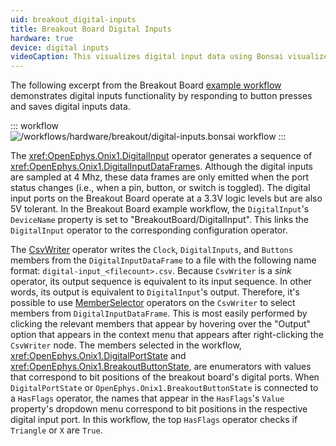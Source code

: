 ```yaml
---
uid: breakout_digital-inputs
title: Breakout Board Digital Inputs
hardware: true
device: digital inputs
videoCaption: This visualizes digital input data using Bonsai visualizers. The "Buttons" window shows which buttons are being pressed. The "HasFlags" window shows whether or not certain button are being pressed (in the case of the breakout board example workflow, "Triangle" or "X"). These visualizers correspond to actual button presses which are demonstrated by the bottom-right breakout board inset.
---
```


The following excerpt from the Breakout Board [example workflow](xref:breakout_workflow) demonstrates digital inputs
functionality by responding to button presses and saves digital inputs data.

::: workflow
![/workflows/hardware/breakout/digital-inputs.bonsai workflow](../../../workflows/hardware/breakout/digital-inputs.bonsai)
:::

The <xref:OpenEphys.Onix1.DigitalInput> operator generates a sequence of <xref:OpenEphys.Onix1.DigitalInputDataFrame>s.
Although the digital inputs are sampled at 4 Mhz, these data frames are only emitted when the port status changes (i.e.,
when a pin, button, or switch is toggled). The digital input ports on the Breakout Board operate at a 3.3V logic levels
but are also 5V tolerant. In the Breakout Board example workflow, the `DigitalInput`'s `DeviceName` property is set to
"BreakoutBoard/DigitalInput". This links the `DigitalInput` operator to the corresponding configuration operator. 

The [CsvWriter](xref:Bonsai.IO.CsvWriter) operator writes the `Clock`, `DigitalInputs`, and `Buttons` members from the
`DigitalInputDataFrame` to a file with the following name format: `digital-input_<filecount>.csv`. Because `CsvWriter`
is a _sink_ operator, its output sequence is equivalent to its input sequence. In other words, its output is equivalent
to `DigitalInput`'s output. Therefore, it's possible to use
[MemberSelector](xref:Bonsai.Expressions.MemberSelectorBuilder) operators on the `CsvWriter` to select members from
`DigitalInputDataFrame`. This is most easily performed by clicking the relevant members that appear by hovering over the
"Output" option that appears in the context menu that appears after right-clicking the `CsvWriter` node. The members
selected in the workflow, <xref:OpenEphys.Onix1.DigitalPortState> and <xref:OpenEphys.Onix1.BreakoutButtonState>, are
enumerators with values that correspond to bit positions of the breakout board's digital ports. When `DigitalPortState`
or `OpenEphys.Onix1.BreakoutButtonState` is connected to a `HasFlags` operator, the names that appear in the
`HasFlags`'s `Value` property's dropdown menu correspond to bit positions in the respective digital input port. In this
workflow, the top `HasFlags` operator checks if `Triangle` or `X` are `True`. 